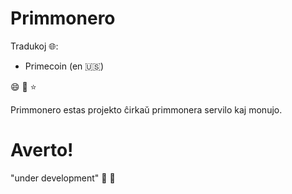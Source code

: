 Primmonero
==========

Tradukoj :globe_with_meridians::

* Primecoin (en :us:)

:smile: :green_heart: :star:

Primmonero estas projekto ĉirkaŭ primmonera servilo kaj monujo.

Averto!
=======

"under development" :rocket: :space_invader:
